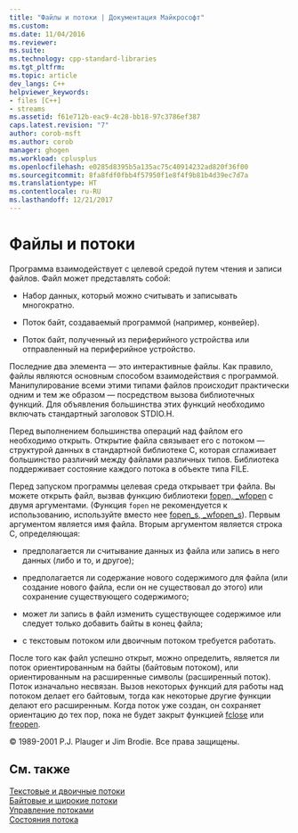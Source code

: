 ```yaml
---
title: "Файлы и потоки | Документация Майкрософт"
ms.custom: 
ms.date: 11/04/2016
ms.reviewer: 
ms.suite: 
ms.technology: cpp-standard-libraries
ms.tgt_pltfrm: 
ms.topic: article
dev_langs: C++
helpviewer_keywords:
- files [C++]
- streams
ms.assetid: f61e712b-eac9-4c28-bb18-97c3786ef387
caps.latest.revision: "7"
author: corob-msft
ms.author: corob
manager: ghogen
ms.workload: cplusplus
ms.openlocfilehash: e0285d8395b5a135ac75c40914232ad820f36f00
ms.sourcegitcommit: 8fa8fdf0fbb4f57950f1e8f4f9b81b4d39ec7d7a
ms.translationtype: HT
ms.contentlocale: ru-RU
ms.lasthandoff: 12/21/2017
---
```

# <a name="files-and-streams"></a>Файлы и потоки
Программа взаимодействует с целевой средой путем чтения и записи файлов. Файл может представлять собой:  
  
-   Набор данных, который можно считывать и записывать многократно.  
  
-   Поток байт, создаваемый программой (например, конвейер).  
  
-   Поток байт, полученный из периферийного устройства или отправленный на периферийное устройство.  
  
 Последние два элемента — это интерактивные файлы. Как правило, файлы являются основным способом взаимодействия с программой. Манипулирование всеми этими типами файлов происходит практически одним и тем же образом — посредством вызова библиотечных функций. Для объявления большинства этих функций необходимо включать стандартный заголовок STDIO.H.  
  
 Перед выполнением большинства операций над файлом его необходимо открыть. Открытие файла связывает его с потоком — структурой данных в стандартной библиотеке C, которая сглаживает большинство различий между файлами различных типов. Библиотека поддерживает состояние каждого потока в объекте типа FILE.  
  
 Перед запуском программы целевая среда открывает три файла. Вы можете открыть файл, вызвав функцию библиотеки [fopen, _wfopen](../c-runtime-library/reference/fopen-wfopen.md) с двумя аргументами. (Функция `fopen` не рекомендуется к использованию, используйте вместо нее [fopen_s, _wfopen_s](../c-runtime-library/reference/fopen-s-wfopen-s.md)). Первым аргументом является имя файла. Вторым аргументом является строка C, определяющая:  
  
-   предполагается ли считывание данных из файла или запись в него данных (либо и то, и другое);  
  
-   предполагается ли содержание нового содержимого для файла (или создание нового файла, если он не существовал до этого) или сохранение существующего содержимого;  
  
-   может ли запись в файл изменить существующее содержимое или следует только добавить байты в конец файла;  
  
-   с текстовым потоком или двоичным потоком требуется работать.  
  
 После того как файл успешно открыт, можно определить, является ли поток ориентированным на байты (байтовым потоком), или ориентированным на расширенные символы (расширенный поток). Поток изначально несвязан. Вызов некоторых функций для работы над потоком делает его байтовым, тогда как некоторые другие функции делают его расширенным. Когда поток уже создан, он сохраняет ориентацию до тех пор, пока не будет закрыт функцией [fclose](../c-runtime-library/reference/fclose-fcloseall.md) или [freopen](../c-runtime-library/reference/freopen-wfreopen.md).  
  
 © 1989-2001 P.J. Plauger и Jim Brodie. Все права защищены.  
  
## <a name="see-also"></a>См. также  
 [Текстовые и двоичные потоки](../c-runtime-library/text-and-binary-streams.md)   
 [Байтовые и широкие потоки](../c-runtime-library/byte-and-wide-streams.md)   
 [Управление потоками](../c-runtime-library/controlling-streams.md)   
 [Состояния потока](../c-runtime-library/stream-states.md)